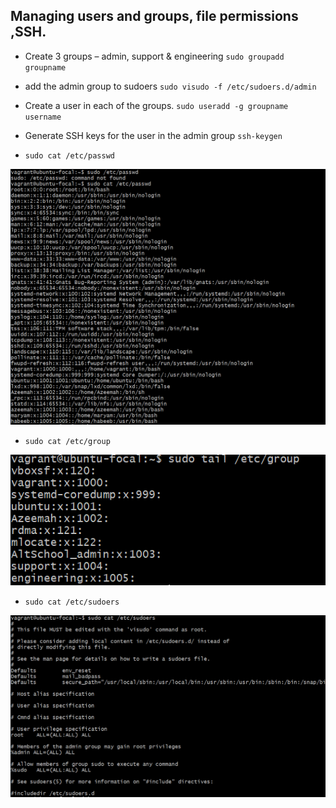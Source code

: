 ## Managing users and groups, file permissions ,SSH.
- Create 3 groups – admin, support & engineering `sudo groupadd groupname`

- add the admin group to sudoers `sudo visudo -f /etc/sudoers.d/admin`

- Create a user in each of the groups. `sudo useradd -g groupname username`

- Generate SSH keys for the user in the admin group `ssh-keygen`

- `sudo cat /etc/passwd`

![](./Image/Img1.png)

- `sudo cat /etc/group`

![](./Image/Img2.png)

- `sudo cat /etc/sudoers`

![](./Image/img3.png)